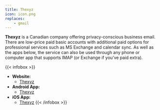 ```yaml
---
title: Thexyz
icon: icon.png
replaces: 
    - gmail
---
```


**Thexyz** is a Canadian company offering privacy-conscious business email. There are low-price paid basic accounts with additional paid options for professional services such as MS Exchange and calendar sync. As well as the apps below, the service can also be used through any phone or computer app that supports IMAP (or Exchange if you’ve paid extra).

{{< infobox >}}
- **Website:** 
    - [Thexyz](https://www.thexyz.com)
- **Android App:**
    - [Thexyz](https://play.google.com/store/apps/details?id=com.perrythexyz.com.perry2.thexyzwebmail)
- **iOS App:** 
    - [Thexyz](https://apps.apple.com/app/thexyz-webmail/id741897892?ign-mpt=uo%3D4)
{{< /infobox >}}